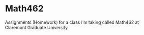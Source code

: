 # Math462
Assignments (Homework) for a class I'm taking called Math462 at Claremont Graduate University

